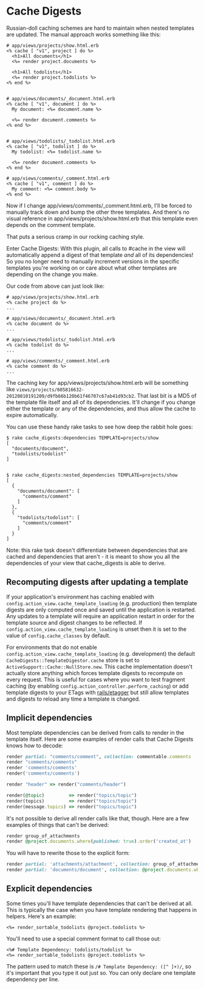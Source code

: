 Cache Digests
=============

Russian-doll caching schemes are hard to maintain when nested templates are updated. The manual approach works something like this:

```HTML+ERB
# app/views/projects/show.html.erb
<% cache [ "v1", project ] do %>
  <h1>All documents</h1>
  <%= render project.documents %>

  <h1>All todolists</h1>
  <%= render project.todolists %>
<% end %>


# app/views/documents/_document.html.erb
<% cache [ "v1", document ] do %>
  My document: <%= document.name %>

  <%= render document.comments %>
<% end %>


# app/views/todolists/_todolist.html.erb
<% cache [ "v1", todolist ] do %>
  My todolist: <%= todolist.name %>

  <%= render document.comments %>
<% end %>

# app/views/comments/_comment.html.erb
<% cache [ "v1", comment ] do %>
  My comment: <%= comment.body %>
<% end %>
```

Now if I change app/views/comments/_comment.html.erb, I'll be forced to manually track down and bump the other three templates. And there's no visual reference in app/views/projects/show.html.erb that this template even depends on the comment template.

That puts a serious cramp in our rocking caching style.

Enter Cache Digests: With this plugin, all calls to #cache in the view will automatically append a digest of that template _and_ all of its dependencies! So you no longer need to manually increment versions in the specific templates you're working on or care about what other templates are depending on the change you make.

Our code from above can just look like:

```HTML+ERB
# app/views/projects/show.html.erb
<% cache project do %>
...

# app/views/documents/_document.html.erb
<% cache document do %>
...

# app/views/todolists/_todolist.html.erb
<% cache todolist do %>
...

# app/views/comments/_comment.html.erb
<% cache comment do %>
...
```

The caching key for app/views/projects/show.html.erb will be something like `views/projects/605816632-20120810191209/d9fb66b120b61f46707c67ab41d93cb2`. That last bit is a MD5 of the template file itself and all of its dependencies. It'll change if you change either the template or any of the dependencies, and thus allow the cache to expire automatically.

You can use these handy rake tasks to see how deep the rabbit hole goes:

```
$ rake cache_digests:dependencies TEMPLATE=projects/show
[
  "documents/document",
  "todolists/todolist"
]


$ rake cache_digests:nested_dependencies TEMPLATE=projects/show
[
  {
    "documents/document": [
      "comments/comment"
    ]
  },
  {
    "todolists/todolist": [
      "comments/comment"
    ]
  }
]
```
Note: this rake task doesn't differentiate between dependencies that are cached and dependencies that aren't - it is meant to show you all the dependencies of your view that cache_digests is able to derive.

Recomputing digests after updating a template
---------------------------------------------

If your application's environment has caching enabled with `config.action_view.cache_template_loading` (e.g. production) then template digests are only computed once and saved until the application is restarted. Any updates to a template will require an application restart in order for the template source and digest changes to be reflected. If `config.action_view.cache_template_loading` is unset then it is set to the value of `config.cache_classes` by default.

For environments that do not enable `config.action_view.cache_template_loading` (e.g. development) the default `CacheDigests::TemplateDigestor.cache` store is set to `ActiveSupport::Cache::NullStore.new`. This cache implementation doesn't actually store anything which forces template digests to recompute on every request. This is useful for cases where you want to test fragment caching (by enabling `config.action_controller.perform_caching`) or add template digests to your ETags with [rails/etagger](https://github.com/rails/etagger) but still allow templates and digests to reload any time a template is changed.

Implicit dependencies
---------------------

Most template dependencies can be derived from calls to render in the template itself. Here are some examples of render calls that Cache Digests knows how to decode:

```ruby
render partial: "comments/comment", collection: commentable.comments
render "comments/comments"
render 'comments/comments'
render('comments/comments')

render "header" => render("comments/header")

render(@topic)         => render("topics/topic")
render(topics)         => render("topics/topic")
render(message.topics) => render("topics/topic")
```

It's not possible to derive all render calls like that, though. Here are a few examples of things that can't be derived:

```ruby
render group_of_attachments
render @project.documents.where(published: true).order('created_at')
```

You will have to rewrite those to the explicit form:

```ruby
render partial: 'attachments/attachment', collection: group_of_attachments
render partial: 'documents/document', collection: @project.documents.where(published: true).order('created_at')
```

Explicit dependencies
---------------------

Some times you'll have template dependencies that can't be derived at all. This is typically the case when you have template rendering that happens in helpers. Here's an example:

```HTML+ERB
<%= render_sortable_todolists @project.todolists %>
```

You'll need to use a special comment format to call those out:

```HTML+ERB
<%# Template Dependency: todolists/todolist %>
<%= render_sortable_todolists @project.todolists %>
```

The pattern used to match these is `/# Template Dependency: ([^ ]+)/`, so it's important that you type it out just so. You can only declare one template dependency per line.
